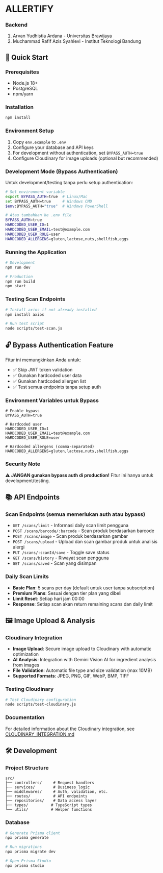 
# ALLERTIFY

### Backend
1. Arvan Yudhistia Ardana - Universitas Brawijaya
2. Muchammad Rafif Azis Syahlevi - Institut Teknologi Bandung

## 🚀 Quick Start

### Prerequisites
- Node.js 18+
- PostgreSQL
- npm/yarn

### Installation
```bash
npm install
```

### Environment Setup
1. Copy `env.example` to `.env`
2. Configure your database and API keys
3. For development without authentication, set `BYPASS_AUTH=true`
4. Configure Cloudinary for image uploads (optional but recommended)

### Development Mode (Bypass Authentication)
Untuk development/testing tanpa perlu setup authentication:

```bash
# Set environment variable
export BYPASS_AUTH=true  # Linux/Mac
set BYPASS_AUTH=true     # Windows CMD
$env:BYPASS_AUTH="true"  # Windows PowerShell

# Atau tambahkan ke .env file
BYPASS_AUTH=true
HARDCODED_USER_ID=1
HARDCODED_USER_EMAIL=test@example.com
HARDCODED_USER_ROLE=user
HARDCODED_ALLERGENS=gluten,lactose,nuts,shellfish,eggs
```

### Running the Application
```bash
# Development
npm run dev

# Production
npm run build
npm start
```

### Testing Scan Endpoints
```bash
# Install axios if not already installed
npm install axios

# Run test script
node scripts/test-scan.js
```

## 🔓 Bypass Authentication Feature

Fitur ini memungkinkan Anda untuk:
- ✅ Skip JWT token validation
- ✅ Gunakan hardcoded user data
- ✅ Gunakan hardcoded allergen list
- ✅ Test semua endpoints tanpa setup auth

### Environment Variables untuk Bypass
```env
# Enable bypass
BYPASS_AUTH=true

# Hardcoded user
HARDCODED_USER_ID=1
HARDCODED_USER_EMAIL=test@example.com
HARDCODED_USER_ROLE=user

# Hardcoded allergens (comma-separated)
HARDCODED_ALLERGENS=gluten,lactose,nuts,shellfish,eggs
```

### Security Note
⚠️ **JANGAN gunakan bypass auth di production!** Fitur ini hanya untuk development/testing.

## 📚 API Endpoints

### Scan Endpoints (semua memerlukan auth atau bypass)
- `GET /scans/limit` - Informasi daily scan limit pengguna
- `POST /scans/barcode/:barcode` - Scan produk berdasarkan barcode
- `POST /scans/image` - Scan produk berdasarkan gambar
- `POST /scans/upload` - Upload dan scan gambar produk untuk analisis alergi
- `PUT /scans/:scanId/save` - Toggle save status
- `GET /scans/history` - Riwayat scan pengguna
- `GET /scans/saved` - Scan yang disimpan

### Daily Scan Limits
- **Basic Plan**: 5 scans per day (default untuk user tanpa subscription)
- **Premium Plans**: Sesuai dengan tier plan yang dibeli
- **Limit Reset**: Setiap hari jam 00:00
- **Response**: Setiap scan akan return remaining scans dan daily limit

## 🖼️ Image Upload & Analysis

### Cloudinary Integration
- **Image Upload**: Secure image upload to Cloudinary with automatic optimization
- **AI Analysis**: Integration with Gemini Vision AI for ingredient analysis from images
- **File Validation**: Automatic file type and size validation (max 10MB)
- **Supported Formats**: JPEG, PNG, GIF, WebP, BMP, TIFF

### Testing Cloudinary
```bash
# Test Cloudinary configuration
node scripts/test-cloudinary.js
```

### Documentation
For detailed information about the Cloudinary integration, see [CLOUDINARY_INTEGRATION.md](docs/CLOUDINARY_INTEGRATION.md)

## 🛠️ Development

### Project Structure
```
src/
├── controllers/     # Request handlers
├── services/        # Business logic
├── middlewares/     # Auth, validation, etc.
├── routes/          # API endpoints
├── repositories/    # Data access layer
├── types/          # TypeScript types
└── utils/          # Helper functions
```

### Database
```bash
# Generate Prisma client
npx prisma generate

# Run migrations
npx prisma migrate dev

# Open Prisma Studio
npx prisma studio
```

